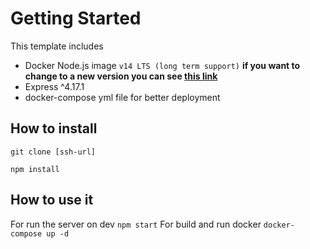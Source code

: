 # Getting Started

This template includes

- Docker Node.js image `v14 LTS (long term support)` **if you want to change to a new version you can see [this link](https://hub.docker.com/_/node?tab=description&page=1&ordering=last*updated)**
- Express ^4.17.1
- docker-compose yml file for better deployment

## How to install

`git clone [ssh-url]`

`npm install`

## How to use it

For run the server on dev `npm start`
For build and run docker `docker-compose up -d`

